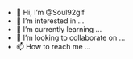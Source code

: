 - 👋 Hi, I’m @Soul92gif
- 👀 I’m interested in ...
- 🌱 I’m currently learning ...
- 💞️ I’m looking to collaborate on ...
- 📫 How to reach me ...

<!---
Soul92gif/Soul92gif is a ✨ special ✨ repository because its `README.md` (this file) appears on your GitHub profile.
You can click the Preview link to take a look at your changes.
--->
